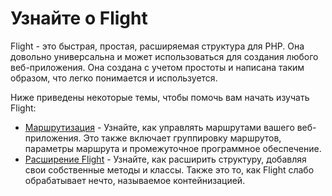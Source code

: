 # Узнайте о Flight

Flight - это быстрая, простая, расширяемая структура для PHP. Она довольно универсальна и может использоваться для создания любого веб-приложения. Она создана с учетом простоты и написана таким образом, что легко понимается и используется.

Ниже приведены некоторые темы, чтобы помочь вам начать изучать Flight:

- [Маршрутизация](/learn/routing) - Узнайте, как управлять маршрутами вашего веб-приложения. Это также включает группировку маршрутов, параметры маршрута и промежуточное программное обеспечение.
- [Расширение Flight](/learn/extending) - Узнайте, как расширить структуру, добавляя свои собственные методы и классы. Также это то, как Flight слабо обрабатывает нечто, называемое контейнизацией.